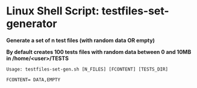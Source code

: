 # Linux Shell Script: testfiles-set-generator

**Generate a set of n test files (with random data OR empty)**

**By default creates 100 tests files with random data between 0 and 10MB in /home/\<user\>/TESTS**

```Usage: testfiles-set-gen.sh [N_FILES] [FCONTENT] [TESTS_DIR]```

```FCONTENT= DATA,EMPTY```
